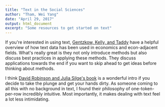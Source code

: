 ```yaml
---
title: "Text in the Social Sciences"
author: "Tham, Wei Yang"
date: "April 29, 2017"
output: html_document
excerpt: "Some resources to get started on text"
---
```




If you're interested in using text, [Gentzkow, Kelly, and Taddy](http://web.stanford.edu/~gentzkow/research/text-as-data.pdf) have a helpful overview of how text data has been used in economics and econ-adjacent fields. What's really great is they not only introduce methods but also discuss best practices in applying these methods. They discuss applications towards the end if you want to skip ahead to get ideas before thinking about methods.

I think [David Robinson and Julia Silge's book](http://tidytextmining.com/) is a wonderful intro if you decide to take the plunge and get your hands dirty. As someone coming to all this with no background in text, I found their philosophy of one-token-per-row incredibly intuitive. Most importantly, it makes dealing with text feel a lot less intimidating. 
